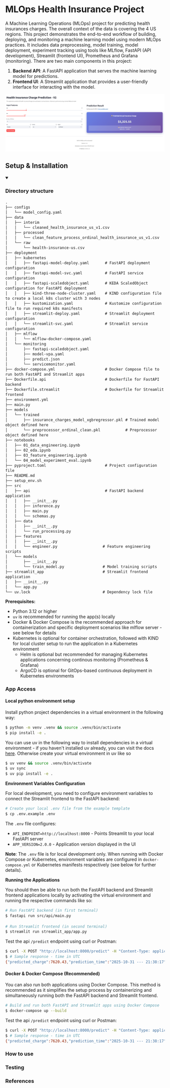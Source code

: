 # MLOps Health Insurance Project

A Machine Learning Operations (MLOps) project for predicting health insurances charges. The overall context of the data is covering the 4 US regions. This project demonstrates the end-to-end workflow of building, deploying, and monitoring a machine learning model using modern MLOps practices. It includes data preprocessing, model training, model deployment, experiment tracking using tools like MLflow, FastAPI (API development), Streamlit (frontend UI), Prometheus and Grafana (monitoring). There are two main components in this project:

1. **Backend API**: A FastAPI application that serves the machine learning model for predictions.
2. **Frontend UI**: A Streamlit application that provides a user-friendly interface for interacting with the model.

![Health Insurance Frontend](assets/streamlit-frontend-ml-app.png)    

## Setup & Installation

<details open><summary><h3>Directory structure</h3></summary>

```
.
├── configs
│   └── model_config.yaml
├── data
│   ├── interim
│   │   └── cleaned_health_insurance_us_v1.csv
│   ├── processed
│   │   └── clean_feature_process_ordinal_health_insurance_us_v1.csv
│   └── raw
│       └── health-insurance-us.csv
├── deployment
│   ├── kubernetes
│   │   ├── fastapi-model-deploy.yaml       # FastAPI deployment configuration
│   │   ├── fastapi-model-svc.yaml          # FastAPI service configuration
│   │   ├── fastapi-scaledobject.yaml       # KEDA ScaledObject configuration for FastAPI deployment
│   │   ├── kind-three-node-cluster.yaml    # KIND configuration file to create a local k8s cluster with 3 nodes
│   │   ├── kustomization.yaml              # Kustomize configuration file to run required k8s manifests
│   │   ├── streamlit-deploy.yaml           # Streamlit deployment configuration
│   │   └── streamlit-svc.yaml              # Streamlit service configuration
│   ├── mlflow
│   │   └── mlflow-docker-compose.yaml
│   └── monitoring
│       ├── fastapi-scaledobject.yaml
│       ├── model-vpa.yaml
│       ├── predict.json
│       └── servicemonitor.yaml
├── docker-compose.yml                      # Docker Compose file to run both FastAPI and Streamlit apps
├── Dockerfile.api                          # Dockerfile for FastAPI backend
├── Dockerfile.streamlit                    # Dockerfile for Streamlit frontend
├── environment.yml
├── main.py
├── models
│   └── trained
│       ├── insurance_charges_model_xgbregressor.pkl # Trained model object defined here
│       └── preprocessor_ordinal_clean.pkl           # Preprocessor object defined here
├── notebooks
│   ├── 01_data_engineering.ipynb
│   ├── 02_eda.ipynb
│   ├── 03_feature_engineering.ipynb
│   └── 04_model_experiment_eval.ipynb
├── pyproject.toml                          # Project configuration file
├── README.md
├── setup_env.sh
├── src
│   ├── api                                 # FastAPI backend application
│   │   ├── __init__.py
│   │   ├── inference.py
│   │   ├── main.py
│   │   └── schemas.py
│   ├── data    
│   │   ├── __init__.py
│   │   └── run_processing.py
│   ├── features
│   │   ├── __init__.py
│   │   └── engineer.py                    # Feature engineering scripts
│   └── models
│       ├── __init__.py
│       └── train_model.py                 # Model training scripts 
├── streamlit_app                          # Streamlit frontend application
│   ├── __init__.py
│   └── app.py
└── uv.lock                                # Dependency lock file
```
</details>

**Prerequisites:**

- Python 3.12 or higher
- `uv` is recommended for running the app(s) locally
- Docker & Docker Compose is the recommended approach for containerization and specific deployment scenarios like mlflow server - see below for details
- Kubernetes is optional for container orchestration, followed with KIND for local cluster setup to run the application in a Kubernetes environment
    - Helm is optional but recommended for managing Kubernetes applications concerning continous monitoring (Prometheus & Grafana)
    - ArgoCD is optional for GitOps-based continuous deployment in Kubernetes environments

### App Access

#### Local python environment setup

Install python project dependencies in a virtual environment in the following way:

```bash
$ python -m venv .venv && source .venv/bin/activate
$ pip install -e .
```

You can use uv in the following way to install dependencies in a virtual environment - if you haven't installed uv already, you can visit the docs [here](https://docs.astral.sh/uv/getting-started/installation/). Otherwise create your virtual environment in uv like so

```bash
$ uv venv && source .venv/bin/activate
$ uv sync
$ uv pip install -e .
```

**Environment Variables Configuration**

For local development, you need to configure environment variables to connect the Streamlit frontend to the FastAPI backend:

```bash
# Create your local .env file from the example template
$ cp .env.example .env
```

The `.env` file configures:
- `API_ENDPOINT=http://localhost:8000` - Points Streamlit to your local FastAPI server
- `APP_VERSION=2.0.0` - Application version displayed in the UI

**Note**: The `.env` file is for local development only. When running with Docker Compose or Kubernetes, environment variables are configured in `docker-compose.yml` or Kubernetes manifests respectively (see below for further details).

**Running the Applications**

You should then be able to run both the FastAPI backend and Streamlit frontend applications locally by activating the virtual environment and running the respective commands like so:

```bash
# Run FastAPI backend (in first terminal)
$ fastapi run src/api/main.py

# Run Streamlit frontend (in second terminal)
$ streamlit run streamlit_app/app.py
```

Test the api `/predict` endpoint using curl or Postman:

```bash
$ curl -X POST "http://localhost:8000/predict" -H "Content-Type: application/json" -d @deployment/monitoring/predict.json
$ # Sample response - time in UTC  
{"predicted_charge":7620.43,"prediction_time":"2025-10-31 --- 21:38:17"}
```

#### Docker & Docker Compose (Recommended)

You can also run both applications using Docker Compose. This method is recommended as it simplifies the setup process by containerizing and simultaneously running both the FastAPI backend and Streamlit frontend.

```bash
# Build and run both FastAPI and Streamlit apps using Docker Compose
$ docker-compose up --build
```

Test the api `/predict` endpoint using curl or Postman:

```bash
$ curl -X POST "http://localhost:8000/predict" -H "Content-Type: application/json" -d @deployment/monitoring/predict.json
$ # Sample response - time in UTC  
{"predicted_charge":7620.43,"prediction_time":"2025-10-31 --- 21:38:17"}
```

### How to use

### Testing 

### References
